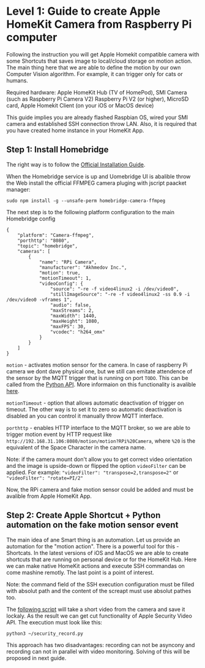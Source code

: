 # Level 1: Guide to create Apple HomeKit Camera from Raspberry Pi computer

Following the instruction you will get Apple Homekit compatible camera with 
some Shortcuts that saves image to local/cloud storage on motion action. 
The main thing here that we are able to define the motion by our own 
Computer Vision algorithm. For example, it can trigger only for cats or humans.

Required hardware: Apple HomeKit Hub (TV of HomePod), 
SMI Camera (such as Raspberry Pi Camera V2) Raspberry Pi V2 (or higher), 
MicroSD card, Apple Homekit Client (on your iOS or MacOS device)  

This guide implies you are already flashed Raspbian OS, wired your 
SMI camera and established SSH connection throw LAN. Also, it is required
that you have created home instance in your HomeKit App.

## Step 1: Install Homebridge

The right way is to follow the 
[Official Installation Guide](https://github.com/homebridge/homebridge/wiki/Install-Homebridge-on-Raspbian).

When the Homebridge service is up and Uomebridge UI is abalible throw 
the Web install the official FFMPEG camera pluging with jscript paacket manager:
```
sudo npm install -g --unsafe-perm homebridge-camera-ffmpeg
```

The next step is to the following platform configuration to the 
main Homebridge config
```
{
    "platform": "Camera-ffmpeg",
    "porthttp": "8080",
    "topic": "homebridge",
    "cameras": [
        {
            "name": "RPi Camera",
            "manufacturer": "Akhmedov Inc.",
            "motion": true,
            "motionTimeout": 1,
            "videoConfig": {
                "source": "-re -f video4linux2 -i /dev/video0",
                "stillImageSource": "-re -f video4linux2 -ss 0.9 -i /dev/video0 -vframes 1",
                "audio": false,
                "maxStreams": 2,
                "maxWidth": 1440,
                "maxHeight": 1080,
                "maxFPS": 30,
                "vcodec": "h264_omx"
            }
        }
    ]
}
```

`motion` - activates motion sensor for the camera. 
In case of raspberry Pi camera we dont dave physical one, but we still can emitate
attendence of the sensor by the MQTT trigger that is running on port `TODO`. This
can be called from the
[Python API](https://sunoo.github.io/homebridge-camera-ffmpeg/automation/motion.html).
More informaion on this functionality is avalible 
[here](https://sunoo.github.io/homebridge-camera-ffmpeg/automation/http.html).

`motionTimeout` - option that allows automatic deactivation of trigger on timeout.
The other way is to set it to zero so automatic deactivation is disabled an you can
control it manually throw MQTT interface.

`porthttp` - enables HTTP interface to the MQTT broker, so we are able to trigger 
motion event by HTTP request like `http://192.168.31.106:8080/motion/motion?RPi%20Camera`,
where `%20` is the equivalent of the Space Character in the camera name.

Note: if the camera mount don't allow you to get correct video orientation 
and the image is upside-down or flipped the option `videoFilter` can be applied. 
For example: `"videoFilter": "transpose=2,transpose=2"` or `"videoFilter": "rotate=PI/2"`

Now, the RPi camera and fake motion sensor could be added and must be avalible 
from Apple HomeKit App.

## Step 2: Create Apple Shortcut + Python automation on the fake motion sensor event

The main idea of ane Smart thing is an automation. Let us provide an automation 
for the "motion action". There is a powerful tool for this - Shortcats. In the
latest versions of iOS and MacOS we are able to create shortcuts that are running 
on personal device or for the HomeKit Hub. Here we can make native HomeKit 
actions and execute SSH commandas on come mashine remotly. The last point 
is a point of interest.

Note: the command field of the SSH execution configuration must be filled with 
absolut path and the content of the screapt must use absolut pathes too.

The [following script]() 
will take a short video from the camera and save it lockaly. As the 
result we can get cut functionality of Apple Security Video API. The
execution must look like this:

```
python3 ~/security_record.py
```

This approach has two disadvantages: recording can not be asyncony and 
recording can not in parallel with video monitoring. Solving of this
will be proposed in next guide.
